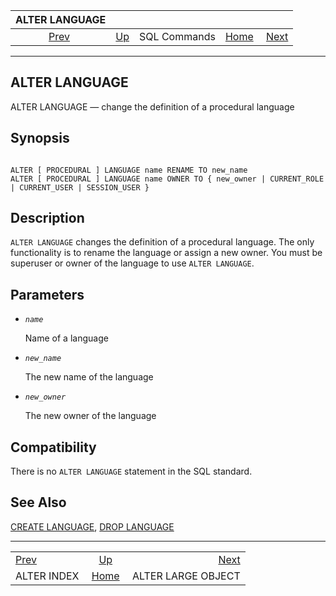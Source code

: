

|               ALTER LANGUAGE               |                                        |              |                                                       |                                                         |
| :----------------------------------------: | :------------------------------------- | :----------: | ----------------------------------------------------: | ------------------------------------------------------: |
| [Prev](sql-alterindex.html "ALTER INDEX")  | [Up](sql-commands.html "SQL Commands") | SQL Commands | [Home](index.html "PostgreSQL 17devel Documentation") |  [Next](sql-alterlargeobject.html "ALTER LARGE OBJECT") |

***

## ALTER LANGUAGE

ALTER LANGUAGE — change the definition of a procedural language

## Synopsis

```

ALTER [ PROCEDURAL ] LANGUAGE name RENAME TO new_name
ALTER [ PROCEDURAL ] LANGUAGE name OWNER TO { new_owner | CURRENT_ROLE | CURRENT_USER | SESSION_USER }
```

## Description

`ALTER LANGUAGE` changes the definition of a procedural language. The only functionality is to rename the language or assign a new owner. You must be superuser or owner of the language to use `ALTER LANGUAGE`.

## Parameters

* *`name`*

    Name of a language

* *`new_name`*

    The new name of the language

* *`new_owner`*

    The new owner of the language

## Compatibility

There is no `ALTER LANGUAGE` statement in the SQL standard.

## See Also

[CREATE LANGUAGE](sql-createlanguage.html "CREATE LANGUAGE"), [DROP LANGUAGE](sql-droplanguage.html "DROP LANGUAGE")

***

|                                            |                                                       |                                                         |
| :----------------------------------------- | :---------------------------------------------------: | ------------------------------------------------------: |
| [Prev](sql-alterindex.html "ALTER INDEX")  |         [Up](sql-commands.html "SQL Commands")        |  [Next](sql-alterlargeobject.html "ALTER LARGE OBJECT") |
| ALTER INDEX                                | [Home](index.html "PostgreSQL 17devel Documentation") |                                      ALTER LARGE OBJECT |
